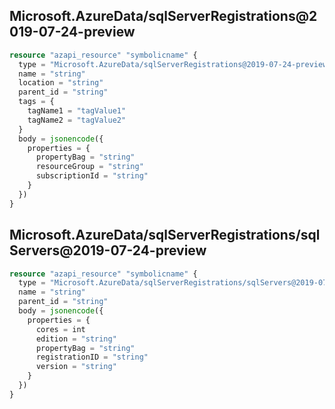 ## Microsoft.AzureData/sqlServerRegistrations@2019-07-24-preview

```terraform
resource "azapi_resource" "symbolicname" {
  type = "Microsoft.AzureData/sqlServerRegistrations@2019-07-24-preview"
  name = "string"
  location = "string"
  parent_id = "string"
  tags = {
    tagName1 = "tagValue1"
    tagName2 = "tagValue2"
  }
  body = jsonencode({
    properties = {
      propertyBag = "string"
      resourceGroup = "string"
      subscriptionId = "string"
    }
  })
}

```

## Microsoft.AzureData/sqlServerRegistrations/sqlServers@2019-07-24-preview

```terraform
resource "azapi_resource" "symbolicname" {
  type = "Microsoft.AzureData/sqlServerRegistrations/sqlServers@2019-07-24-preview"
  name = "string"
  parent_id = "string"
  body = jsonencode({
    properties = {
      cores = int
      edition = "string"
      propertyBag = "string"
      registrationID = "string"
      version = "string"
    }
  })
}

```

